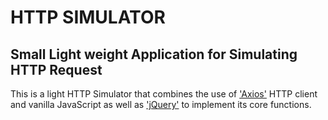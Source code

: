 #  HTTP SIMULATOR
##  Small Light weight Application for Simulating HTTP Request

This is a light HTTP Simulator that combines the use of ['Axios'](https://skyrootservices.net) HTTP client and vanilla JavaScript as well as ['jQuery'](https://skyrootservices.net) to implement its core functions.

